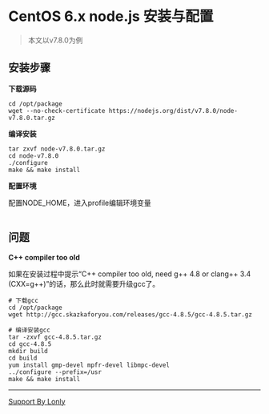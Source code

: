 # CentOS 6.x node.js 安装与配置

> 本文以v7.8.0为例
> 

## 安装步骤

**下载源码**
```
cd /opt/package
wget --no-check-certificate https://nodejs.org/dist/v7.8.0/node-v7.8.0.tar.gz
```

**编译安装**
```
tar zxvf node-v7.8.0.tar.gz
cd node-v7.8.0
./configure
make && make install
```

**配置环境**

配置NODE_HOME，进入profile编辑环境变量
```

```

## 问题

**C++ compiler too old**

如果在安装过程中提示“C++ compiler too old, need g++ 4.8 or clang++ 3.4 (CXX=g++)”的话，那么此时就需要升级gcc了。
```
# 下载gcc
cd /opt/package
wget http://gcc.skazkaforyou.com/releases/gcc-4.8.5/gcc-4.8.5.tar.gz

# 编译安装gcc
tar -zxvf gcc-4.8.5.tar.gz
cd gcc-4.8.5
mkdir build
cd build
yum install gmp-devel mpfr-devel libmpc-devel
../configure --prefix=/usr
make && make install
```

____
[Support By Lonly](mailto:lonly197@gmail.com)